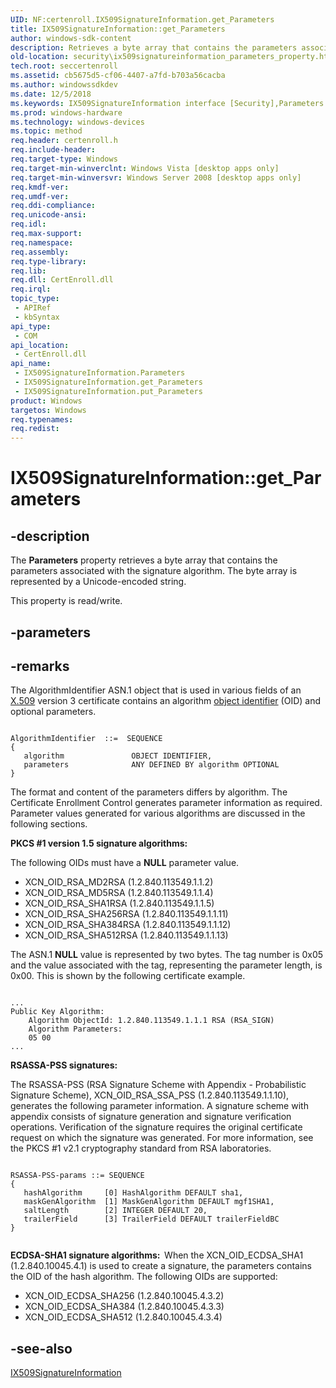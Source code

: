 ```yaml
---
UID: NF:certenroll.IX509SignatureInformation.get_Parameters
title: IX509SignatureInformation::get_Parameters
author: windows-sdk-content
description: Retrieves a byte array that contains the parameters associated with the signature algorithm.
old-location: security\ix509signatureinformation_parameters_property.htm
tech.root: seccertenroll
ms.assetid: cb5675d5-cf06-4407-a7fd-b703a56cacba
ms.author: windowssdkdev
ms.date: 12/5/2018
ms.keywords: IX509SignatureInformation interface [Security],Parameters property, IX509SignatureInformation.Parameters, IX509SignatureInformation.get_Parameters, IX509SignatureInformation::Parameters, IX509SignatureInformation::get_Parameters, IX509SignatureInformation::put_Parameters, Parameters property [Security], Parameters property [Security],IX509SignatureInformation interface, certenroll/IX509SignatureInformation::Parameters, certenroll/IX509SignatureInformation::get_Parameters, certenroll/IX509SignatureInformation::put_Parameters, get_Parameters, security.ix509signatureinformation_parameters_property
ms.prod: windows-hardware
ms.technology: windows-devices
ms.topic: method
req.header: certenroll.h
req.include-header: 
req.target-type: Windows
req.target-min-winverclnt: Windows Vista [desktop apps only]
req.target-min-winversvr: Windows Server 2008 [desktop apps only]
req.kmdf-ver: 
req.umdf-ver: 
req.ddi-compliance: 
req.unicode-ansi: 
req.idl: 
req.max-support: 
req.namespace: 
req.assembly: 
req.type-library: 
req.lib: 
req.dll: CertEnroll.dll
req.irql: 
topic_type:
 - APIRef
 - kbSyntax
api_type:
 - COM
api_location:
 - CertEnroll.dll
api_name:
 - IX509SignatureInformation.Parameters
 - IX509SignatureInformation.get_Parameters
 - IX509SignatureInformation.put_Parameters
product: Windows
targetos: Windows
req.typenames: 
req.redist: 
---
```


# IX509SignatureInformation::get_Parameters


## -description


The <b>Parameters</b> property retrieves a byte array that contains the parameters associated with the signature algorithm. The byte array is represented by a Unicode-encoded string.

This property is read/write.


## -parameters


## -remarks



The AlgorithmIdentifier ASN.1 object that is used in various fields of an <a href="https://msdn.microsoft.com/28dba6ef-939f-4789-9789-ee6e0fef0177">X.509</a> version 3 certificate contains an algorithm <a href="https://msdn.microsoft.com/e6be8932-015e-4058-b249-1671b3fea521">object identifier</a> (OID) and optional parameters.

<pre class="syntax" xml:space="preserve"><code>
AlgorithmIdentifier  ::=  SEQUENCE  
{
   algorithm               OBJECT IDENTIFIER,
   parameters              ANY DEFINED BY algorithm OPTIONAL  
}
</code></pre>
 The format and content of the parameters differs by algorithm. The Certificate Enrollment Control generates parameter information as required. Parameter values generated for various algorithms are discussed in the following sections.

<b>PKCS #1 version 1.5 signature algorithms:  </b><p class="note"> The following OIDs must have a <b>NULL</b> parameter value. <ul>
<li>XCN_OID_RSA_MD2RSA (1.2.840.113549.1.1.2)</li>
<li>XCN_OID_RSA_MD5RSA (1.2.840.113549.1.1.4)</li>
<li>XCN_OID_RSA_SHA1RSA (1.2.840.113549.1.1.5)</li>
<li>XCN_OID_RSA_SHA256RSA (1.2.840.113549.1.1.11)</li>
<li>XCN_OID_RSA_SHA384RSA (1.2.840.113549.1.1.12)</li>
<li>XCN_OID_RSA_SHA512RSA (1.2.840.113549.1.1.13)</li>
</ul>


<p class="note">The ASN.1 <b>NULL</b> value is represented by two bytes. The tag number is 0x05 and the value associated with the tag, representing the parameter length, is 0x00. This is shown by the following  certificate example.

<pre class="syntax" xml:space="preserve"><code>
...
Public Key Algorithm:
    Algorithm ObjectId: 1.2.840.113549.1.1.1 RSA (RSA_SIGN)
    Algorithm Parameters:
    05 00
...
</code></pre>


<b>RSASSA-PSS signatures:  </b><p class="note">The RSASSA-PSS (RSA Signature Scheme with Appendix - Probabilistic Signature Scheme), XCN_OID_RSA_SSA_PSS (1.2.840.113549.1.1.10), generates the following parameter information. A signature scheme with appendix consists of signature generation and signature verification operations. Verification of the signature requires the original certificate request on which the signature was generated. For more information, see the PKCS #1 v2.1 cryptography standard from RSA laboratories.

<pre class="syntax" xml:space="preserve"><code>
RSASSA-PSS-params ::= SEQUENCE 
{
   hashAlgorithm     [0] HashAlgorithm DEFAULT sha1,
   maskGenAlgorithm  [1] MaskGenAlgorithm DEFAULT mgf1SHA1,
   saltLength        [2] INTEGER DEFAULT 20,
   trailerField      [3] TrailerField DEFAULT trailerFieldBC
}

</code></pre>


<b>ECDSA-SHA1 signature algorithms:  </b>When the XCN_OID_ECDSA_SHA1 (1.2.840.10045.4.1) is used to create a signature, the parameters contains the OID of the hash algorithm. The following OIDs are supported:<ul>
<li>XCN_OID_ECDSA_SHA256 (1.2.840.10045.4.3.2)</li>
<li>XCN_OID_ECDSA_SHA384 (1.2.840.10045.4.3.3)</li>
<li>XCN_OID_ECDSA_SHA512 (1.2.840.10045.4.3.4)</li>
</ul>







## -see-also




<a href="https://msdn.microsoft.com/25774ccb-8e76-443d-89da-177d6e77c019">IX509SignatureInformation</a>
 

 

